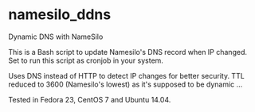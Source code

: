 # namesilo_ddns
Dynamic DNS with NameSilo 

This is a Bash script to update Namesilo's DNS record when IP changed. Set to run this script as cronjob in your system.

Uses DNS instead of HTTP to detect IP changes for better security. TTL reduced to 3600 (Namesilo's lowest) as it's supposed to be dynamic ...

Tested in Fedora 23, CentOS 7 and Ubuntu 14.04.
